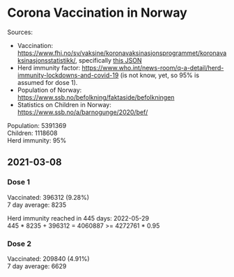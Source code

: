 # Corona Vaccination in Norway

Sources:

- Vaccination: <https://www.fhi.no/sv/vaksine/koronavaksinasjonsprogrammet/koronavaksinasjonsstatistikk/>, specifically [this JSON](https://www.fhi.no/api/chartdata/api/99119)
- Herd immunity factor: <https://www.who.int/news-room/q-a-detail/herd-immunity-lockdowns-and-covid-19> (is not know, yet, so 95% is assumed for dose 1).
- Population of Norway: <https://www.ssb.no/befolkning/faktaside/befolkningen>
- Statistics on Children in Norway: https://www.ssb.no/a/barnogunge/2020/bef/



Population: 5391369  
Children: 1118608  
Herd immunity: 95%  

## 2021-03-08

### Dose 1

Vaccinated: 396312 (9.28%)  
7 day average: 8235

Herd immunity reached in 445 days: 2022-05-29  
445 * 8235 + 396312 = 4060887 >= 4272761 * 0.95

### Dose 2

Vaccinated: 209840 (4.91%)  
7 day average: 6629

